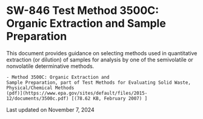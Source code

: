 
# SW-846 Test Method 3500C: Organic Extraction and Sample Preparation  


This document provides guidance on selecting methods used in
quantitative extraction (or dilution) of samples for analysis by one of
the semivolatile or nonvolatile determinative methods.

    - Method 3500C: Organic Extraction and
    Sample Preparation, part of Test Methods for Evaluating Solid Waste,
    Physical/Chemical Methods
    (pdf)](https://www.epa.gov/sites/default/files/2015-12/documents/3500c.pdf) [(78.62 KB, February 2007) ] 

Last updated on November 7, 2024

